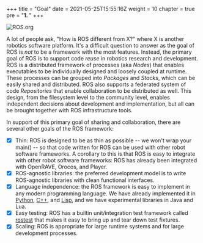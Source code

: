 +++
title = "Goal"
date = 2021-05-25T15:55:16Z
weight = 10
chapter = true
pre = "<b>1. </b>"
+++


![ROS.org](http://wiki.ros.org/custom/images/ros_org.png)

A lot of people ask, "How is ROS different from X?" where X is another robotics software platform. It's a difficult question to answer as the goal of ROS is *not* to be a framework with the most features. Instead, the primary goal of ROS is to support code *reuse* in robotics research and development. ROS is a distributed framework of processes (aka *Nodes*) that enables executables to be individually designed and loosely coupled at runtime. These processes can be grouped into *Packages* and *Stacks*, which can be easily shared and distributed. ROS also supports a federated system of code *Repositories* that enable collaboration to be distributed as well. This design, from the filesystem level to the community level, enables independent decisions about development and implementation, but all can be brought together with ROS infrastructure tools.

In support of this primary goal of sharing and collaboration, there are several other goals of the ROS framework:

- [x] Thin: ROS is designed to be as thin as possible -- we won't wrap your main() -- so that code written for ROS can be used with other robot software frameworks. A corollary to this is that ROS is easy to integrate with other robot software frameworks: ROS has already been integrated with OpenRAVE, Orocos, and Player.
- [x] ROS-agnostic libraries: the preferred development model is to write ROS-agnostic libraries with clean functional interfaces.
- [x] Language independence: the ROS framework is easy to implement in any modern programming language. We have already implemented it in [Python](https://wiki.ros.org/rospy), [C++](https://wiki.ros.org/roscpp), and [Lisp](https://wiki.ros.org/roslisp), and we have experimental libraries in Java and Lua.
- [x] Easy testing: ROS has a builtin unit/integration test framework called [rostest](https://wiki.ros.org/rostest) that makes it easy to bring up and tear down test fixtures.
- [x] Scaling: ROS is appropriate for large runtime systems and for large development processes.

